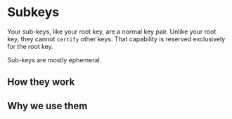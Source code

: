 # Subkeys

Your sub-keys, like your root key, are a normal key pair. Unlike your root key, they cannot `certify` other keys. That capability is reserved exclusively for the root key.

Sub-keys are mostly ephemeral.

## How they work



## Why we use them

